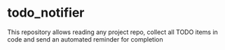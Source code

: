 # todo_notifier

This repository allows reading any project repo, collect all TODO items in code and send an automated reminder for completion

